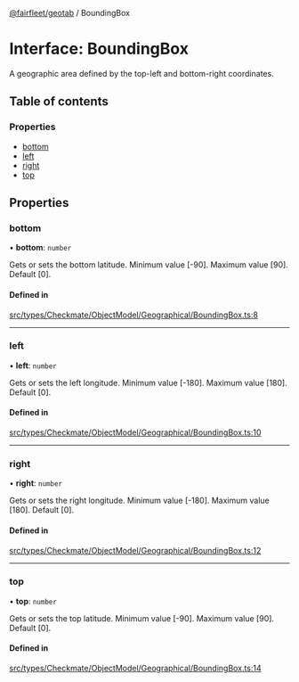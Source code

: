 [@fairfleet/geotab](../README.md) / BoundingBox

# Interface: BoundingBox

A geographic area defined by the top-left and bottom-right coordinates.

## Table of contents

### Properties

- [bottom](BoundingBox.md#bottom)
- [left](BoundingBox.md#left)
- [right](BoundingBox.md#right)
- [top](BoundingBox.md#top)

## Properties

### bottom

• **bottom**: `number`

Gets or sets the bottom latitude. Minimum value [-90]. Maximum value [90]. Default [0].

#### Defined in

[src/types/Checkmate/ObjectModel/Geographical/BoundingBox.ts:8](https://github.com/fairfleet/geotab/blob/ff38bfc/src/types/Checkmate/ObjectModel/Geographical/BoundingBox.ts#L8)

___

### left

• **left**: `number`

Gets or sets the left longitude. Minimum value [-180]. Maximum value [180]. Default [0].

#### Defined in

[src/types/Checkmate/ObjectModel/Geographical/BoundingBox.ts:10](https://github.com/fairfleet/geotab/blob/ff38bfc/src/types/Checkmate/ObjectModel/Geographical/BoundingBox.ts#L10)

___

### right

• **right**: `number`

Gets or sets the right longitude. Minimum value [-180]. Maximum value [180]. Default [0].

#### Defined in

[src/types/Checkmate/ObjectModel/Geographical/BoundingBox.ts:12](https://github.com/fairfleet/geotab/blob/ff38bfc/src/types/Checkmate/ObjectModel/Geographical/BoundingBox.ts#L12)

___

### top

• **top**: `number`

Gets or sets the top latitude. Minimum value [-90]. Maximum value [90]. Default [0].

#### Defined in

[src/types/Checkmate/ObjectModel/Geographical/BoundingBox.ts:14](https://github.com/fairfleet/geotab/blob/ff38bfc/src/types/Checkmate/ObjectModel/Geographical/BoundingBox.ts#L14)
